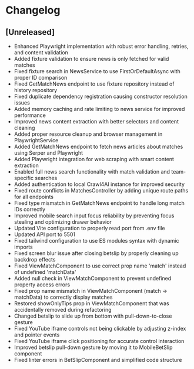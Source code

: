 # Changelog

## [Unreleased]
- Enhanced Playwright implementation with robust error handling, retries, and content validation
- Added fixture validation to ensure news is only fetched for valid matches
- Fixed fixture search in NewsService to use FirstOrDefaultAsync with proper ID comparison
- Fixed GetMatchNews endpoint to use fixture repository instead of history repository
- Fixed duplicate dependency registration causing constructor resolution issues
- Added memory caching and rate limiting to news service for improved performance
- Improved news content extraction with better selectors and content cleaning
- Added proper resource cleanup and browser management in PlaywrightService
- Added GetMatchNews endpoint to fetch news articles about matches using Serper and Playwright
- Added Playwright integration for web scraping with smart content extraction
- Enabled full news search functionality with match validation and team-specific searches
- Added authentication to local Crawl4AI instance for improved security
- Fixed route conflicts in MatchesController by adding unique route paths for all endpoints
- Fixed type mismatch in GetMatchNews endpoint to handle long match IDs correctly
- Improved mobile search input focus reliability by preventing focus stealing and optimizing drawer behavior
- Updated Vite configuration to properly read port from .env file
- Updated API port to 5501
- Fixed tailwind configuration to use ES modules syntax with dynamic imports
- Fixed screen blur issue after closing betslip by properly cleaning up backdrop effects
- Fixed ViewMatchComponent to use correct prop name 'match' instead of undefined 'matchData'
- Added null check in ViewMatchComponent to prevent undefined property access errors 
- Fixed prop name mismatch in ViewMatchComponent (match -> matchData) to correctly display matches 
- Restored showOnlyTips prop in ViewMatchComponent that was accidentally removed during refactoring 
- Changed betslip to slide up from bottom with pull-down-to-close gesture 
- Fixed YouTube iframe controls not being clickable by adjusting z-index and pointer events 
- Fixed YouTube iframe click positioning for accurate control interaction 
- Improved betslip pull-down gesture by moving it to MobileBetSlip component 
- Fixed linter errors in BetSlipComponent and simplified code structure
